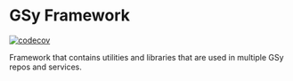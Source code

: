# GSy Framework

[![codecov](https://codecov.io/gh/gridsingularity/gsy-framework/branch/master/graph/badge.svg?token=CAYP3OC8P4)](https://codecov.io/gh/gridsingularity/gsy-framework)

Framework that contains utilities and libraries that are used in multiple GSy repos and services. 

